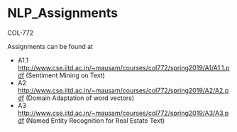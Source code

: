 # NLP_Assignments

COL-772

Assignments can be found at 
- A1.1 http://www.cse.iitd.ac.in/~mausam/courses/col772/spring2019/A1/A1.1.pdf (Sentiment Mining on Text)
- A2 http://www.cse.iitd.ac.in/~mausam/courses/col772/spring2019/A2/A2.pdf (Domain Adaptation of word vectors)
- A3 http://www.cse.iitd.ac.in/~mausam/courses/col772/spring2019/A3/A3.pdf (Named Entity Recognition for Real Estate Text)
